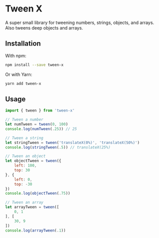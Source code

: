 # Tween X

A super small library for tweening numbers, strings, objects, and arrays. Also tweens deep objects and arrays.

## Installation

With npm:

```bash
npm install --save tween-x
```

Or with Yarn:

```bash
yarn add tween-x
```

## Usage

```javascript
import { tween } from 'tween-x'

// Tween a number
let numTween = tween(0, 100)
console.log(numTween(.25)) // 25

// Tween a string
let stringTween = tween('translateX(0%)', 'translateX(50%)')
console.log(stringTween(.5)) // translateX(25%)

// Tween an object
let objectTween = tween({
	left: 100,
	top: 30
}, {
	left: 0,
	top: -30
})
console.log(objectTween(.75))

// Tween an array
let arrayTween = tween([
	0, 1
], [
	30, 9
])
console.log(arrayTween(.1))
```